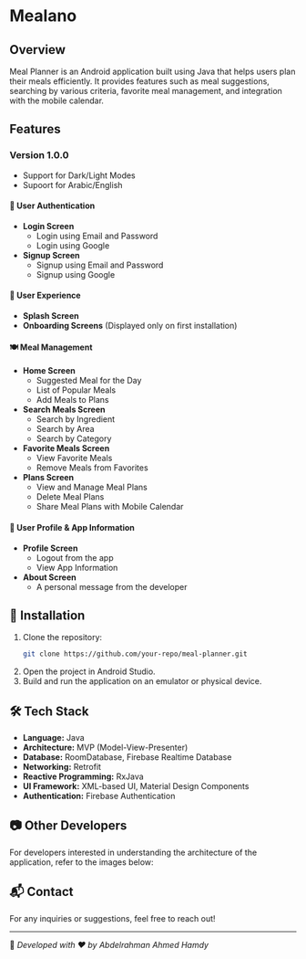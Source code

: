 # Mealano

## Overview

Meal Planner is an Android application built using Java that helps users plan their meals efficiently. It provides features such as meal suggestions, searching by various criteria, favorite meal management, and integration with the mobile calendar.

## Features

### Version 1.0.0

- Support for Dark/Light Modes
- Supoort for Arabic/English
  


#### 🚀 **User Authentication**

- **Login Screen**
    - Login using Email and Password
    - Login using Google
- **Signup Screen**
    - Signup using Email and Password
    - Signup using Google

#### 🎉 **User Experience**

- **Splash Screen**
- **Onboarding Screens** (Displayed only on first installation)

#### 🍽️ **Meal Management**

- **Home Screen**
    - Suggested Meal for the Day
    - List of Popular Meals
    - Add Meals to Plans
- **Search Meals Screen**
    - Search by Ingredient
    - Search by Area
    - Search by Category
- **Favorite Meals Screen**
    - View Favorite Meals
    - Remove Meals from Favorites
- **Plans Screen**
    - View and Manage Meal Plans
    - Delete Meal Plans
    - Share Meal Plans with Mobile Calendar

#### 👤 **User Profile & App Information**

- **Profile Screen**
    - Logout from the app
    - View App Information
- **About Screen**
    - A personal message from the developer

## 📌 Installation

1. Clone the repository:
   ```sh
   git clone https://github.com/your-repo/meal-planner.git
   ```
2. Open the project in Android Studio.
3. Build and run the application on an emulator or physical device.

## 🛠️ Tech Stack

- **Language:** Java
- **Architecture:** MVP (Model-View-Presenter)
- **Database:** RoomDatabase, Firebase Realtime Database
- **Networking:** Retrofit
- **Reactive Programming:** RxJava
- **UI Framework:** XML-based UI, Material Design Components
- **Authentication:** Firebase Authentication

## 📷 Other Developers

For developers interested in understanding the architecture of the application, refer to the images below:


## 📬 Contact

For any inquiries or suggestions, feel free to reach out!

---

📌 *Developed with ❤️ by Abdelrahman Ahmed Hamdy*

